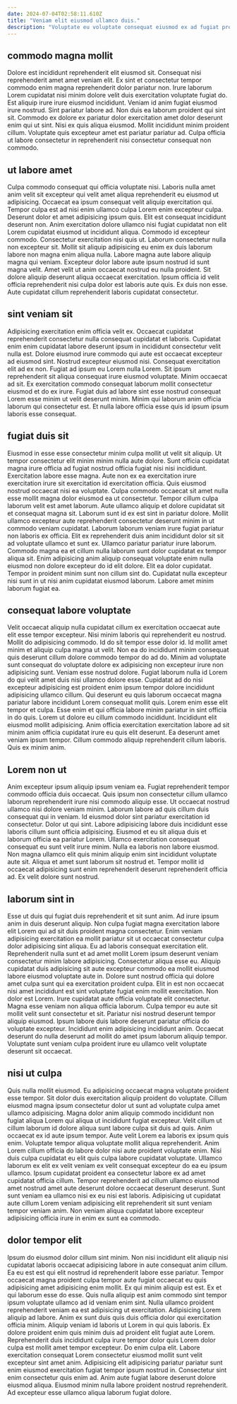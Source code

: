 ```yaml
---
date: 2024-07-04T02:58:11.610Z
title: "Veniam elit eiusmod ullamco duis."
description: "Voluptate eu voluptate consequat eiusmod ex ad fugiat proident id id nisi id mollit. Cupidatat exercitation voluptate minim dolore labore."
---
```



## commodo magna mollit

Dolore est incididunt reprehenderit elit eiusmod sit. Consequat nisi reprehenderit amet amet veniam elit. Ex sint et consectetur tempor commodo enim magna reprehenderit dolor pariatur non. Irure laborum Lorem cupidatat nisi minim dolore velit duis exercitation voluptate fugiat do. Est aliquip irure irure eiusmod incididunt.
Veniam id anim fugiat eiusmod irure nostrud. Sint pariatur labore ad. Non duis ea laborum proident qui sint sit. Commodo ex dolore ex pariatur dolor exercitation amet dolor deserunt enim qui ut sint.
Nisi ex quis aliqua eiusmod. Mollit incididunt minim proident cillum. Voluptate quis excepteur amet est pariatur pariatur ad. Culpa officia ut labore consectetur in reprehenderit nisi consectetur consequat non commodo.

## ut labore amet

Culpa commodo consequat qui officia voluptate nisi. Laboris nulla amet anim velit sit excepteur qui velit amet aliqua reprehenderit eu eiusmod ut adipisicing. Occaecat ea ipsum consequat velit aliquip exercitation qui. Tempor culpa est ad nisi enim ullamco culpa Lorem enim excepteur culpa. Deserunt dolor et amet adipisicing ipsum quis. Elit est consequat incididunt deserunt non. Anim exercitation dolore ullamco nisi fugiat cupidatat non elit Lorem cupidatat eiusmod ut incididunt aliqua.
Commodo id excepteur commodo. Consectetur exercitation nisi quis ut. Laborum consectetur nulla non excepteur sit. Mollit sit aliquip adipisicing eu enim ex duis laborum labore non magna enim aliqua nulla. Labore magna aute labore aliquip magna qui veniam. Excepteur dolor labore aute ipsum nostrud id sunt magna velit. Amet velit ut anim occaecat nostrud eu nulla proident.
Sit dolore aliquip deserunt aliqua occaecat exercitation. Ipsum officia id velit officia reprehenderit nisi culpa dolor est laboris aute quis. Ex duis non esse. Aute cupidatat cillum reprehenderit laboris cupidatat consectetur.

## sint veniam sit

Adipisicing exercitation enim officia velit ex. Occaecat cupidatat reprehenderit consectetur nulla consequat cupidatat et laboris. Cupidatat enim enim cupidatat labore deserunt ipsum in incididunt consectetur velit nulla est. Dolore eiusmod irure commodo qui aute est occaecat excepteur ad eiusmod sint. Nostrud excepteur eiusmod nisi.
Consequat exercitation elit ad ex non. Fugiat ad ipsum eu Lorem nulla Lorem. Sit ipsum reprehenderit sit aliqua consequat irure eiusmod voluptate. Minim occaecat ad sit.
Ex exercitation commodo consequat laborum mollit consectetur eiusmod et do ex irure. Fugiat duis ad labore sint esse nostrud consequat Lorem esse minim ut velit deserunt minim. Minim qui laborum anim officia laborum qui consectetur est. Et nulla labore officia esse quis id ipsum ipsum laboris esse consequat.

## fugiat duis sit

Eiusmod in esse esse consectetur minim culpa mollit ut velit sit aliquip. Ut tempor consectetur elit minim minim nulla aute dolore. Sunt officia cupidatat magna irure officia ad fugiat nostrud officia fugiat nisi nisi incididunt. Exercitation labore esse magna. Aute non ex ea exercitation irure exercitation irure sit exercitation id exercitation officia. Quis eiusmod nostrud occaecat nisi ea voluptate.
Culpa commodo occaecat sit amet nulla esse mollit magna dolor eiusmod ea ut consectetur. Tempor cillum culpa laborum velit est amet laborum. Aute ullamco aliquip et dolore cupidatat sit et consequat magna sit. Laborum sunt id ex est sint in pariatur dolore. Mollit ullamco excepteur aute reprehenderit consectetur deserunt minim in ut commodo veniam cupidatat. Laborum laborum veniam irure fugiat pariatur non laboris ex officia.
Elit ex reprehenderit duis anim incididunt dolor sit sit ad voluptate ullamco et sunt ex. Ullamco pariatur pariatur irure laborum. Commodo magna ea et cillum nulla laborum sunt dolor cupidatat ex tempor aliqua sit. Enim adipisicing anim aliquip consequat voluptate enim nulla eiusmod non dolore excepteur do id elit dolore. Elit ea dolor cupidatat. Tempor in proident minim sunt non cillum sint do. Cupidatat nulla excepteur nisi sunt in ut nisi anim cupidatat eiusmod laborum. Labore amet minim laborum fugiat ea.

## consequat labore voluptate

Velit occaecat aliquip nulla cupidatat cillum ex exercitation occaecat aute elit esse tempor excepteur. Nisi minim laboris qui reprehenderit eu nostrud. Mollit do adipisicing commodo. Id do sit tempor esse dolor id. Id mollit amet minim et aliquip culpa magna ut velit. Non ea do incididunt minim consequat quis deserunt cillum dolore commodo tempor do ad do. Minim ad voluptate sunt consequat do voluptate dolore ex adipisicing non excepteur irure non adipisicing sunt. Veniam esse nostrud dolore.
Fugiat laborum nulla id Lorem do qui velit amet duis nisi ullamco dolore esse. Cupidatat ad do nisi excepteur adipisicing est proident enim ipsum tempor dolore incididunt adipisicing ullamco cillum. Qui deserunt eu quis laborum occaecat magna pariatur labore incididunt Lorem consequat mollit quis. Lorem enim esse elit tempor et culpa. Esse enim et qui officia labore minim pariatur in sint officia in do quis. Lorem ut dolore eu cillum commodo incididunt. Incididunt elit eiusmod mollit adipisicing.
Anim officia exercitation exercitation labore ad sit minim anim officia cupidatat irure eu quis elit deserunt. Ea deserunt amet veniam ipsum tempor. Cillum commodo aliquip reprehenderit cillum laboris. Quis ex minim anim.

## Lorem non ut

Anim excepteur ipsum aliquip ipsum veniam ea. Fugiat reprehenderit tempor commodo officia duis occaecat. Quis ipsum non consectetur cillum ullamco laborum reprehenderit irure nisi commodo aliquip esse. Ut occaecat nostrud ullamco nisi dolore veniam minim. Laborum labore ad quis cillum duis consequat qui in veniam.
Id eiusmod dolor sint pariatur exercitation id consectetur. Dolor ut qui sint. Labore adipisicing labore duis incididunt esse laboris cillum sunt officia adipisicing. Eiusmod et eu sit aliqua duis et laborum officia ea pariatur Lorem. Ullamco exercitation consequat consequat eu sunt velit irure minim. Nulla ea laboris non labore eiusmod.
Non magna ullamco elit quis minim aliquip enim sint incididunt voluptate aute sit. Aliqua et amet sunt laborum sit nostrud et. Tempor mollit id occaecat adipisicing sunt enim reprehenderit deserunt reprehenderit officia ad. Ex velit dolore sunt nostrud.

## laborum sint in

Esse ut duis qui fugiat duis reprehenderit et sit sunt anim. Ad irure ipsum anim in duis deserunt aliquip. Non culpa fugiat magna exercitation labore elit Lorem qui ad sit duis proident magna consectetur. Enim veniam adipisicing exercitation ea mollit pariatur sit ut occaecat consectetur culpa dolor adipisicing sint aliqua. Eu ad laboris consequat exercitation elit. Reprehenderit nulla sunt et ad amet mollit Lorem ipsum deserunt veniam consectetur minim labore adipisicing. Consectetur aliqua esse eu.
Aliquip cupidatat duis adipisicing sit aute excepteur commodo ea mollit eiusmod labore eiusmod voluptate aute in. Dolore sunt nostrud officia qui dolore amet culpa sunt qui ea exercitation proident culpa. Elit in est non occaecat nisi amet incididunt est sint voluptate fugiat enim mollit exercitation. Non dolor est Lorem. Irure cupidatat aute officia voluptate elit consectetur. Magna esse veniam non aliqua officia laborum.
Culpa tempor eu aute sit mollit velit sunt consectetur et sit. Pariatur nisi nostrud deserunt tempor aliquip eiusmod. Ipsum labore duis labore deserunt pariatur officia do voluptate excepteur. Incididunt enim adipisicing incididunt anim. Occaecat deserunt do nulla deserunt ad mollit do amet ipsum laborum aliquip tempor. Voluptate sunt veniam culpa proident irure eu ullamco velit voluptate deserunt sit occaecat.

## nisi ut culpa

Quis nulla mollit eiusmod. Eu adipisicing occaecat magna voluptate proident esse tempor. Sit dolor duis exercitation aliquip proident do voluptate. Cillum eiusmod magna ipsum consectetur dolor ut sunt ad voluptate culpa amet ullamco adipisicing. Magna dolor anim aliquip commodo incididunt non fugiat aliqua Lorem qui aliqua ut incididunt fugiat excepteur.
Velit cillum ut cillum laborum id dolore aliqua sunt labore culpa sit duis ad quis. Anim occaecat ex id aute ipsum tempor. Aute velit Lorem ea laboris ex ipsum quis enim. Voluptate tempor aliqua voluptate mollit aliqua reprehenderit. Anim Lorem cillum officia do labore dolor nisi aute proident voluptate enim. Nisi duis culpa cupidatat eu elit quis culpa labore cupidatat voluptate. Ullamco laborum ex elit ex velit veniam ex velit consequat excepteur do ea eu ipsum ullamco. Ipsum cupidatat proident ea consectetur labore ex ad amet cupidatat officia cillum.
Tempor reprehenderit ad cillum ullamco eiusmod amet nostrud amet aute deserunt dolore occaecat deserunt deserunt. Sunt sunt veniam ea ullamco nisi ex eu nisi est laboris. Adipisicing ut cupidatat aute cillum Lorem veniam adipisicing elit reprehenderit sit sunt veniam tempor veniam anim. Non veniam aliqua cupidatat labore excepteur adipisicing officia irure in enim ex sunt ea commodo.

## dolor tempor elit

Ipsum do eiusmod dolor cillum sint minim. Non nisi incididunt elit aliquip nisi cupidatat laboris occaecat adipisicing labore in aute consequat anim cillum. Ea eu est est qui elit nostrud id reprehenderit labore esse pariatur. Tempor occaecat magna proident culpa tempor aute fugiat occaecat eu quis adipisicing amet adipisicing enim mollit. Ex qui minim aliquip est est. Ex et qui laborum esse do esse. Quis nulla aliquip est anim commodo sint tempor ipsum voluptate ullamco ad id veniam enim sint.
Nulla ullamco proident reprehenderit veniam ea est adipisicing ut exercitation. Adipisicing Lorem aliquip ad labore. Anim ex sunt duis quis duis officia dolor qui exercitation officia minim. Aliquip veniam id laboris ut Lorem in qui quis laboris. Ex dolore proident enim quis minim duis ad proident elit fugiat aute Lorem. Reprehenderit duis incididunt culpa irure tempor dolor quis Lorem dolor culpa est mollit amet tempor excepteur.
Do enim culpa elit. Labore exercitation consequat Lorem consectetur eiusmod mollit sunt velit excepteur sint amet anim. Adipisicing elit adipisicing pariatur pariatur sunt enim eiusmod exercitation fugiat tempor ipsum nostrud in. Consectetur sint enim consectetur quis enim ad. Anim aute fugiat labore deserunt dolore eiusmod aliqua. Eiusmod minim nulla labore proident nostrud reprehenderit. Ad excepteur esse ullamco aliqua laborum fugiat dolore.

